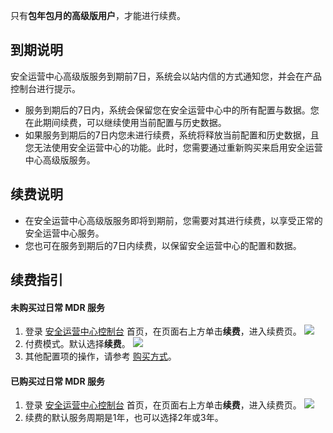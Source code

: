 只有**包年包月的高级版用户**，才能进行续费。


## 到期说明
安全运营中心高级版服务到期前7日，系统会以站内信的方式通知您，并会在产品控制台进行提示。
- 服务到期后的7日内，系统会保留您在安全运营中心中的所有配置与数据。您在此期间续费，可以继续使用当前配置与历史数据。
- 如果服务到期后的7日内您未进行续费，系统将释放当前配置和历史数据，且您无法使用安全运营中心的功能。此时，您需要通过重新购买来启用安全运营中心高级版服务。

## 续费说明
- 在安全运营中心高级版服务即将到期前，您需要对其进行续费，以享受正常的安全运营中心服务。
- 您也可在服务到期后的7日内续费，以保留安全运营中心的配置和数据。

## 续费指引
#### 未购买过日常 MDR 服务
1. 登录 [安全运营中心控制台](https://console.cloud.tencent.com/ssav2) 首页，在页面右上方单击**续费**，进入续费页。
![](https://qcloudimg.tencent-cloud.cn/raw/5e23ee94f5e41b70701e47d35ce842f8.png)
2. 付费模式。默认选择**续费**。
![](https://qcloudimg.tencent-cloud.cn/raw/7b5306aefe7c63f5e0c9aa77f51b5001.png)
3. 其他配置项的操作，请参考 [购买方式](https://cloud.tencent.com/document/product/664/41641)。


#### 已购买过日常 MDR 服务
1. 登录 [安全运营中心控制台](https://console.cloud.tencent.com/ssav2) 首页，在页面右上方单击**续费**，进入续费页。
![](https://qcloudimg.tencent-cloud.cn/raw/711ac973380e61200a86b2bd4a430a32.png)
2. 续费的默认服务周期是1年，也可以选择2年或3年。
